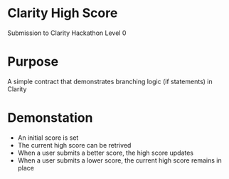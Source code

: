 # Clarity High Score
Submission to Clarity Hackathon Level 0

# Purpose
A simple contract that demonstrates branching logic (if statements) in Clarity

# Demonstation
* An initial score is set
* The current high score can be retrived
* When a user submits a better score, the high score updates
* When a user submits a lower score, the current high score remains in place
